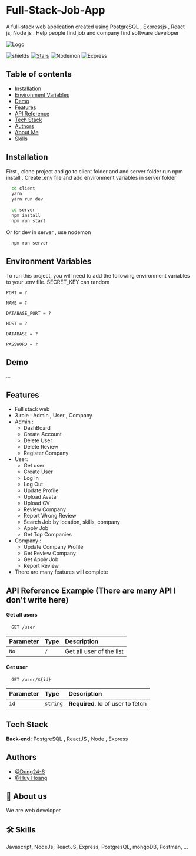 # Full-Stack-Job-App
A full-stack web application created using PostgreSQL , Expressjs , React js, Node js . Help people find job and company find software developer


![Logo](https://www.freecodecamp.org/news/content/images/2020/03/PERN.png)





![shields](https://img.shields.io/github/package-json/v/Dung24-6/Product-Management-Nodejs?logo=D)
[![Stars](https://img.shields.io/github/stars/Dung24-6?affiliations=OWNER&style=social)](https://github.com/Dung24-6/Product-Management-Nodejs)
![Nodemon](https://img.shields.io/github/package-json/dependency-version/Dung24-6/Product-Management-Nodejs/dev/nodemon)
![Express](https://img.shields.io/github/package-json/dependency-version/Dung24-6/Product-Management-Nodejs/express)

Table of contents
-----------------
* [Installation](#installation)
* [Environment Variables](#environment-variables)
* [Demo](#demo)
* [Features](#features)
* [API Reference](#api-reference-example-there-are-many-api-i-dont-write-here)
* [Tech Stack](#tech-stack)
* [Authors](#authors)
* [About Me](#about-me)
* [Skills](#skills)
## Installation

First , clone project and go to client folder and  and server folder run npm install . Create .env file and add environment variables in server folder

```bash
  cd client
  yarn
  yarn run dev
```
```bash
  cd server
  npm install 
  npm run start
```
Or for dev in server , use nodemon

```bash
  npm run server
```





## Environment Variables

To run this project, you will need to add the following environment variables to your .env file. SECRET_KEY can random

`PORT = ?`

`NAME = ? `

`DATABASE_PORT = ? `

`HOST = ? `

`DATABASE = ? `

`PASSWORD = ? `

## Demo

...



## Features

- Full stack web
- 3 role : Admin , User , Company
- Admin : 
  - DashBoard
  - Create Account
  - Delete User
  - Delete Review
  - Register Company 
- User: 
  - Get user
  - Create User
  - Log In
  - Log Out
  - Update Profile
  - Upload Avatar
  - Upload CV
  - Review Company
  - Report Wrong Review
  - Search Job by location, skills, company
  - Apply Job
  - Get Top Companies
- Company : 
  - Update Company Profile
  - Get Review Company 
  - Get Apply Job 
  - Report Review
- There are many features will complete

## API Reference Example (There are many API I don't write here)

#### Get all users 

```http
  GET /user
```

| Parameter | Type     | Description                |
| :-------- | :------- | :------------------------- |
| `No` | `/` | Get all user of the list |

#### Get user

```http
  GET /user/${id}
```

| Parameter | Type     | Description                       |
| :-------- | :------- | :-------------------------------- |
| `id`      | `string` | **Required**. Id of user to fetch |




## Tech Stack

**Back-end:** PostgreSQL , ReactJS , Node , Express

## Authors

- [@Dung24-6](https://github.com/Dung24-6)
- [@Huy Hoang](https://github.com/ktshglsm)



## 🚀 About us
We are web developer


## 🛠 Skills
Javascript, NodeJs, ReactJS, Express, PostgresQL, mongoDB, Postman, ...


